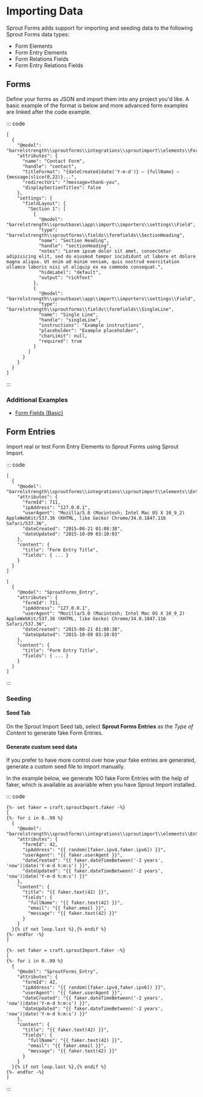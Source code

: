 # Importing Data

Sprout Forms adds support for importing and seeding data to the following Sprout Forms data types:

- Form Elements
- Form Entry Elements
- Form Relations Fields
- Form Entry Relations Fields

## Forms

Define your forms as JSON and import them into any project you'd like. A basic example of the format is below and more advanced form examples are linked after the code example. 

::: code

``` craft3
[
  {
    "@model": "barrelstrength\\sproutforms\\integrations\\sproutimport\\elements\\Form",
    "attributes": {
      "name": "Contact Form",
      "handle": "contact",
      "titleFormat": "{dateCreated|date('Y-m-d')} – {fullName} – {message|slice(0,22)}...",
      "redirectUri": "?message=thank-you",
      "displaySectionTitles": false
    },
    "settings": {
      "fieldLayout": {
        "Section 1": [
          {
            "@model": "barrelstrength\\sproutbase\\app\\import\\importers\\settings\\Field",
            "type": "barrelstrength\\sproutforms\\fields\\formfields\\SectionHeading",
            "name": "Section Heading",
            "handle": "sectionHeading",
            "notes": "Lorem ipsum dolor sit amet, consectetur adipisicing elit, sed do eiusmod tempor incididunt ut labore et dolore magna aliqua. Ut enim ad minim veniam, quis nostrud exercitation ullamco laboris nisi ut aliquip ex ea commodo consequat.",
            "hideLabel": "default",
            "output": "richText"
          },
          {
            "@model": "barrelstrength\\sproutbase\\app\\import\\importers\\settings\\Field",
            "type": "barrelstrength\\sproutforms\\fields\\formfields\\SingleLine",
            "name": "Single Line",
            "handle": "singleLine",
            "instructions": "Example instructions",
            "placeholder": "Example placeholder",
            "charLimit": null,
            "required": true
          }
        ]
      }
    }
  }
]

```

:::

### Additional Examples

- [Form Fields (Basic)](https://github.com/barrelstrength/sprout-docs/blob/master/docs/import/examples/sprout-plugins/settings/SproutForms-BasicFields.json)

## Form Entries

Import real or test Form Entry Elements to Sprout Forms using Sprout Import.

::: code

``` craft3
[
  {
    "@model": "barrelstrength\\sproutforms\\integrations\\sproutimport\\elements\\Entry",
    "attributes": {
      "formId": 711,
      "ipAddress": "127.0.0.1",
      "userAgent": "Mozilla/5.0 (Macintosh; Intel Mac OS X 10_9_2) AppleWebKit/537.36 (KHTML, like Gecko) Chrome/34.0.1847.116 Safari/537.36",
      "dateCreated": "2015-08-21 01:08:38",
      "dateUpdated": "2015-10-09 03:10:03"
    },
    "content": {
      "title": "Form Entry Title",
      "fields": { ... }
    }
  }
]
```

``` craft2
[
  {
    "@model": "SproutForms_Entry",
    "attributes": {
      "formId": 711,
      "ipAddress": "127.0.0.1",
      "userAgent": "Mozilla/5.0 (Macintosh; Intel Mac OS X 10_9_2) AppleWebKit/537.36 (KHTML, like Gecko) Chrome/34.0.1847.116 Safari/537.36",
      "dateCreated": "2015-08-21 01:08:38",
      "dateUpdated": "2015-10-09 03:10:03"
    },
    "content": {
      "title": "Form Entry Title",
      "fields": { ... }
    }
  }
]
```

:::

### Seeding

#### Seed Tab

On the Sprout Import Seed tab, select **Sprout Forms Entries** as the _Type of Content_ to generate fake Form Entries.


#### Generate custom seed data

If you prefer to have more control over how your fake entries are generated, generate a custom seed file to import manually.

In the example below, we generate 100 fake Form Entries with the help of faker, which is available as avariable when you have Sprout Import installed.

::: code

``` craft3
{%- set faker = craft.sproutImport.faker -%}
[
{%- for i in 0..99 %}
  {
    "@model": "barrelstrength\\sproutforms\\integrations\\sproutimport\\elements\\Entry",
    "attributes": {
      "formId": 42,
      "ipAddress": "{{ random([faker.ipv4,faker.ipv6]) }}",
      "userAgent": "{{ faker.userAgent }}",
      "dateCreated": "{{ faker.dateTimeBetween('-2 years', 'now')|date('Y-m-d h:m:s') }}",
      "dateUpdated": "{{ faker.dateTimeBetween('-2 years', 'now')|date('Y-m-d h:m:s') }}"
    },
    "content": {
      "title": "{{ faker.text(42) }}",
      "fields": {
        "fullName": "{{ faker.text(42) }}",
        "email": "{{ faker.email }}",
        "message": "{{ faker.text(42) }}"
      }
    }
  }{% if not loop.last %},{% endif %}
{%- endfor -%}
]
```

``` craft2
{%- set faker = craft.sproutImport.faker -%}
[
{%- for i in 0..99 %}
  {
    "@model": "SproutForms_Entry",
    "attributes": {
      "formId": 42,
      "ipAddress": "{{ random([faker.ipv4,faker.ipv6]) }}",
      "userAgent": "{{ faker.userAgent }}",
      "dateCreated": "{{ faker.dateTimeBetween('-2 years', 'now')|date('Y-m-d h:m:s') }}",
      "dateUpdated": "{{ faker.dateTimeBetween('-2 years', 'now')|date('Y-m-d h:m:s') }}"
    },
    "content": {
      "title": "{{ faker.text(42) }}",
      "fields": {
        "fullName": "{{ faker.text(42) }}",
        "email": "{{ faker.email }}",
        "message": "{{ faker.text(42) }}"
      }
    }
  }{% if not loop.last %},{% endif %}
{%- endfor -%}
]
```

:::
